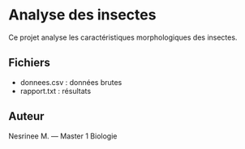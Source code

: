 # Analyse des insectes
Ce projet analyse les caractéristiques morphologiques des insectes.
## Fichiers
- donnees.csv : données brutes
- rapport.txt : résultats
## Auteur
Nesrinee M. — Master 1 Biologie
